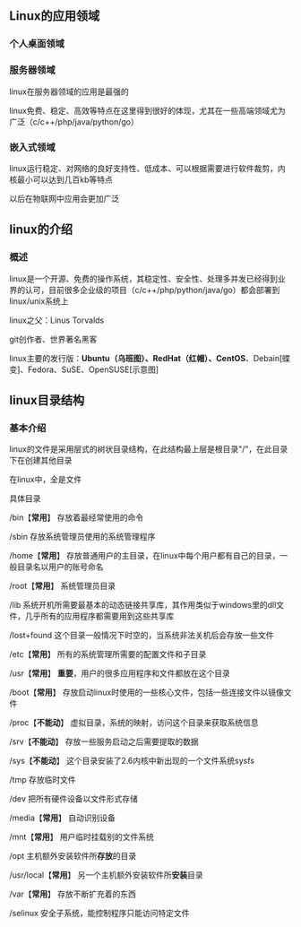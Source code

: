 ## Linux的应用领域

### 个人桌面领域



### 服务器领域

linux在服务器领域的应用是最强的

linux免费、稳定、高效等特点在这里得到很好的体现，尤其在一些高端领域尤为广泛（c/c++/php/java/python/go）



### 嵌入式领域

linux运行稳定、对网络的良好支持性、低成本、可以根据需要进行软件裁剪，内核最小可以达到几百kb等特点

以后在物联网中应用会更加广泛



## linux的介绍

### 概述

linux是一个开源、免费的操作系统，其稳定性、安全性、处理多并发已经得到业界的认可，目前很多企业级的项目（c/c++/php/python/java/go）都会部署到linux/unix系统上

linux之父：Linus Torvalds

git创作者、世界著名黑客

linux主要的发行版：**Ubuntu（乌班图）、RedHat（红帽）、CentOS**、Debain[蝶变]、Fedora、SuSE、OpenSUSE[示意图]



## linux目录结构

### 基本介绍

linux的文件是采用层式的树状目录结构，在此结构最上层是根目录"/"，在此目录下在创建其他目录

在linux中，全是文件

具体目录

/bin【**常用**】		存放着最经常使用的命令

/sbin					存放系统管理员使用的系统管理程序

/home【**常用**】	存放普通用户的主目录，在linux中每个用户都有自己的目录，一般目录名以用户的账号命名

/root【**常用**】		系统管理员目录

/lib						系统开机所需要最基本的动态链接共享库，其作用类似于windows里的dll文件，几乎所有的应用程序都需要用到这些共享库

/lost+found			这个目录一般情况下时空的，当系统非法关机后会存放一些文件

/etc【**常用**】		所有的系统管理所需要的配置文件和子目录

/usr【**常用**】		**重要**，用户的很多应用程序和文件都放在这个目录

/boot【**常用**】		存放启动linux时使用的一些核心文件，包括一些连接文件以镜像文件

/proc【**不能动**】	虚拟目录，系统的映射，访问这个目录来获取系统信息

/srv【**不能动**】	存放一些服务启动之后需要提取的数据

/sys【**不能动**】	这个目录安装了2.6内核中新出现的一个文件系统sysfs

/tmp					存放临时文件

/dev					把所有硬件设备以文件形式存储

/media【**常用**】	自动识别设备

/mnt【**常用**】		用户临时挂载别的文件系统

/opt					主机额外安装软件所**存放**的目录

/usr/local【**常用**】	另一个主机额外安装软件所**安装**目录

/var【**常用**】		存放不断扩充着的东西

/selinux				安全子系统，能控制程序只能访问特定文件